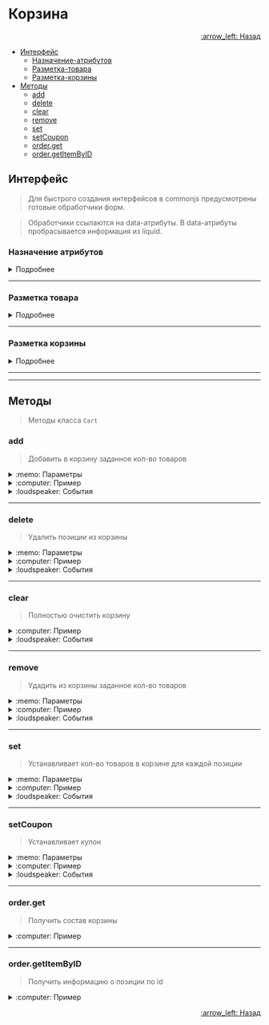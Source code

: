 # Корзина

<p align="right">
 <a href="https://github.com/liquid-hub/insales-common-js-v2-api">
 :arrow_left: Назад</a>
</p>


- [Интерфейс](https://github.com/liquid-hub/insales-common-js-v2-api/blob/master/Cart.md#%D0%98%D0%BD%D1%82%D0%B5%D1%80%D1%84%D0%B5%D0%B9%D1%81)
  - [Назначение-атрибутов](https://github.com/liquid-hub/insales-common-js-v2-api/blob/master/Cart.md#Назначение-атрибутов)
  - [Разметка-товара](https://github.com/liquid-hub/insales-common-js-v2-api/blob/master/Cart.md#Разметка-товара)
  - [Разметка-корзины](https://github.com/liquid-hub/insales-common-js-v2-api/blob/master/Cart.md#Разметка-корзины)
- [Методы](https://github.com/liquid-hub/insales-common-js-v2-api/blob/master/Cart.md#Методы)
  - [add](https://github.com/liquid-hub/insales-common-js-v2-api/blob/master/Cart.md#add)
  - [delete](https://github.com/liquid-hub/insales-common-js-v2-api/blob/master/Cart.md#delete)
  - [clear](https://github.com/liquid-hub/insales-common-js-v2-api/blob/master/Cart.md#clear)
  - [remove](https://github.com/liquid-hub/insales-common-js-v2-api/blob/master/Cart.md#remove)
  - [set](https://github.com/liquid-hub/insales-common-js-v2-api/blob/master/Cart.md#set)
  - [setCoupon](https://github.com/liquid-hub/insales-common-js-v2-api/blob/master/Cart.md#setcoupon)
  - [order.get](https://github.com/liquid-hub/insales-common-js-v2-api/blob/master/Cart.md#orderget)
  - [order.getItemByID](https://github.com/liquid-hub/insales-common-js-v2-api/blob/master/Cart.md#ordergetitembyid)


## Интерфейс

> Для быстрого создания интерфейсов в commonjs предусмотрены готовые обработчики форм.

> Обработчики ссылаются на data-атрибуты. В data-атрибуты пробрасывается информация из liquid.

### Назначение атрибутов

<details>
<summary>Подробнее</summary>

| Атрибут              | Назначение                                                                      | Расположение                                              |
|----------------------|---------------------------------------------------------------------------------|-----------------------------------------------------------|
| data-cart-form       | Обязательный атрибут для тега form                                              | Тег form для корзины                                      |
| data-item-id         | Обязательный атрибут для позиций в корзине. Атрибут принимает id позиции.       | Обертка для позиции в корзине                             |
| data-product-id      | Обязательный атрибут для инициализации товара. В атрибут передаётся id товара.  | Обертка для позиции в корзине                             |
| data-item-delete     | Удаление из корзины                                                             | Обертка для позиции в корзине                             |
| data-cart-update     | Обновление корзины                                                              | Внутри обёртки с атрибутом data-cart-form                 |
| data-cart-update     | Обновление корзины                                                              | Внутри обёртки с атрибутом data-cart-form                 |
| data-cart-clear      | Очищение корзины                                                                | Внутри обёртки с атрибутом data-cart-form                 |
| data-coupon-submit   | Отправка купона                                                                 | Внутри обёртки с атрибутом data-cart-form                 |
| data-quantity        | Обязательный атрибут для обёртки кнопок изменения колличества и инпута quantity | Внутри обертки с атрибутом data-product-id и data-item-id |
| data-quantity-change | Атрибут для кнопок +/-, принимает число                                         | Внутри обёртки с атрибутом data-quantity                  |
</details>

---

### Разметка товара

<details>
<summary>Подробнее</summary>

```twig
<form action="{{ cart_url }}" method="post" data-product-id="{{ product.id }}">
  {% if product.show_variants? %}
    <select name="variant_id" data-product-variants>
      {% for variant in product.variants %}
        <option value="{{ variant.id }}">{{ variant.title | escape }}</option>
      {% endfor %}
    </select>
  {% else %}
    <input type="hidden" name="variant_id" value="{{product.variants.first.id}}" >
  {% endif %}
  <input type="text" name="comment" value="">
  <div data-quantity>
    <input type="text" name="quantity" value="1" />
    <span data-quantity-change="-1">-</span>
    <span data-quantity-change="1">+</span>
  </div>
  <button type="submit" data-item-add>
    Добавить в корзину
  </button>
</form>
```

</details>

---

### Разметка корзины

<details>
<summary>Подробнее</summary>

```twig
<form action="{{ cart_url }}" method="post" data-cart-form>
  <input type="hidden" name="_method" value="put">
  <input type="hidden" name="make_order" value="">

  {% for item in cart.items %}
    <div data-product-id="{{ item.product.id }}" data-item-id="{{ item.id }}">
      <div data-quantity>
        <input type="text" name="cart[quantity][{{ item.id }}]" value="{{ item.quantity }}">
        <span data-quantity-change="-1">-</span>
        <span data-quantity-change="1">+</span>
      </div>
      <span data-item-delete="{{ item.id }}">X</span>
    </div>
  {% endfor %}

  <div>
    <label> Купон </label>
    <input type="text" name="cart[coupon]" value="{{ cart.coupon }}" />
    <input type="button" value="Применить" data-coupon-submit/>
  </div>

  <input type="submit" value="Оформить" data-cart-submit>
  <button data-cart-clear>Очистить</button>
  <button data-cart-update>Обновить</button>
</form>
```
</details>

---
---

## Методы

> Методы класса `Cart`

### add

> Добавить в корзину заданное кол-во товаров

<details>
<summary>:memo: Параметры</summary>

```js
/**
 * @param {Object} items хэш таблица добавляемых товаров. Ключ id варианта, значение кол-во.
 * @param {Object} comments комментарий к позиции заказа. Ключ id варианта, значение текст комментария.
 * @param {string} coupon купон
 */
{
  items: {
    123456: 2,
    123457: 1
  },
  comments: {
    123457: 'Мой комментарий'
  },
  coupon: 'Мой купон'
}
```
</details>
<details>
<summary>:computer: Пример</summary>

```js
Cart.add({
  items: {
    123456: 2,
    123457: 1
  },
  comments: {
    123457: 'Мой комментарий'
  },
  coupon: 'Мой купон'
});
```
</details>
<details>
<summary>:loudspeaker: События</summary>

> События класса EventBus

* before:insales:cart
* add_items:insales:cart
* update_items:insales:cart
* always:insales:cart


```js
EventBus.subscribe('add_items:insales:cart', function (data) {
  console.log('Товар добавлен');
});
```
</details>

---

### delete

> Удалить позиции из корзины

<details>
<summary>:memo: Параметры</summary>

```js
/**
 * @param {Array} items массив id вариантов к удалению
 */
 Cart.delete({
   items: [160549240, 160549242]
 })
```
</details>
<details>
<summary>:computer: Пример</summary>

```js
Cart.delete({
  items: [160549240, 160549242]
})
```
</details>
<details>
<summary>:loudspeaker: События</summary>

> События класса EventBus

* before:insales:cart
* delete_items:insales:cart
* update_items:insales:cart
* always:insales:cart


```js
EventBus.subscribe('delete_items:insales:cart', function (data) {
  console.log('Товары удалены');
});
```
</details>

---

### clear

> Полностью очистить корзину


<details>
<summary>:computer: Пример</summary>

```js
Cart.clear();
```
</details>
<details>
<summary>:loudspeaker: События</summary>

> События класса EventBus

* before:insales:cart
* clear_items:insales:cart
* update_items:insales:cart
* always:insales:cart


```js
EventBus.subscribe('clear_items:insales:cart', function (data) {
  console.log('Корзина очищена');
});
```
</details>

---

### remove

> Удадить из корзины заданное кол-во товаров

<details>
<summary>:memo: Параметры</summary>

```js
/**
*  @param {Array} items объект с параметрами variant_id: quantity
*/
Cart.remove({
  items: {
    138231315: 1,
    138231316: 1
  }
})
```
</details>
<details>
<summary>:computer: Пример</summary>

```js
Cart.remove({
  items: {
    138231315: 1,
    138231316: 1
  }
})
```
</details>
<details>
<summary>:loudspeaker: События</summary>

> События класса EventBus

* before:insales:cart
* remove_items:insales:cart
* update_items:insales:cart
* always:insales:cart


```js
EventBus.subscribe('remove_items:insales:cart', function (data) {
  console.log('Товары удалены');
});
```
</details>

---

### set

> Устанавливает кол-во товаров в корзине для каждой позиции

<details>
<summary>:memo: Параметры</summary>

```js
/**
* @param {Array} items объект с параметрами variant_id: quantity
*/
Cart.set({
  items: {
    138231315: 1,
    138231316: 1
  }
})
```
</details>
<details>
<summary>:computer: Пример</summary>

```js
Cart.set({
  items: {
    138231315: 1,
    138231316: 1
  }
})
```
</details>
<details>
<summary>:loudspeaker: События</summary>

> События класса EventBus

* before:insales:cart
* set_items:insales:cart
* update_items:insales:cart
* always:insales:cart


```js
EventBus.subscribe('set_items:insales:cart', function (data) {
  console.log('Корзина обновлена');
});
```
</details>

---

### setCoupon

> Устанавливает купон

<details>
<summary>:memo: Параметры</summary>

```js
/**
* @param {string} coupon код купона
*/
Cart.setCoupon({
  coupon: 'Мой купон'
})
```
</details>
<details>
<summary>:computer: Пример</summary>

```js
Cart.setCoupon({
  coupon: 'Мой купон'
})
```
</details>
<details>
<summary>:loudspeaker: События</summary>

> События класса EventBus

* before:insales:cart
* set_coupon:insales:cart
* update_items:insales:cart
* always:insales:cart


```js
EventBus.subscribe('set_coupon:insales:cart', function (data) {
  console.log('Добавлен купон');
});
```
</details>

---

### order.get

> Получить состав корзины

<details>
<summary>:computer: Пример</summary>

```js
var order = Cart.order.get();
console.log(order);
```
</details>

---

### order.getItemByID

> Получить информацию о позиции по id

<details>
<summary>:computer: Пример</summary>

```js
var item = Cart.order.getItemByID(138231315);
console.log(item);
```
</details>


<p align="right">
 <a href="https://github.com/liquid-hub/insales-common-js-v2-api">
 :arrow_left: Назад</a>
</p>
